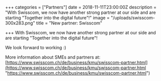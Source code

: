 +++
categories = ["Partners"]
date = 2018-11-11T23:00:00Z
description = "With Swisscom, we now have another strong partner at our side and are starting \"Together into the digital future\"!"
image = "/uploads/swisscom-300x283.png"
title = "New partner: Swisscom"

+++
With Swisscom, we now have another strong partner at our side and are starting "Together into the digital future"!  
  
We look forward to working :)   
  
More information about SMEs and partners at: [https://www.swisscom.ch/de/business/kmu/swisscom-partner.html](https://www.swisscom.ch/de/business/kmu/swisscom-partner.html "https://www.swisscom.ch/de/business/kmu/swisscom-partner.html")